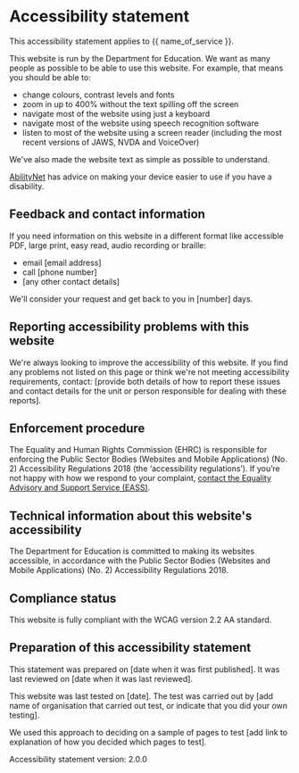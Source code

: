 # Accessibility statement

This accessibility statement applies to {{ name_of_service }}.

This website is run by the Department for Education. We want as many people as possible to be able to use this website. For example, that means you should be able to:

- change colours, contrast levels and fonts
- zoom in up to 400% without the text spilling off the screen
- navigate most of the website using just a keyboard
- navigate most of the website using speech recognition software
- listen to most of the website using a screen reader (including the most recent versions of JAWS, NVDA and VoiceOver)

We've also made the website text as simple as possible to understand.

[AbilityNet](https://mcmw.abilitynet.org.uk/) has advice on making your device easier to use if you have a disability.

## Feedback and contact information

If you need information on this website in a different format like accessible PDF, large print, easy read, audio recording or braille:

- email [email address]
- call [phone number]
- [any other contact details]

We'll consider your request and get back to you in [number] days.

## Reporting accessibility problems with this website

We're always looking to improve the accessibility of this website. If you find any problems not listed on this page or think we're not meeting accessibility requirements, contact: [provide both details of how to report these issues and contact details for the unit or person responsible for dealing with these reports].

## Enforcement procedure

The Equality and Human Rights Commission (EHRC) is responsible for enforcing the Public Sector Bodies (Websites and Mobile Applications) (No. 2) Accessibility Regulations 2018 (the ‘accessibility regulations’). If you’re not happy with how we respond to your complaint, [contact the Equality Advisory and Support Service (EASS)](https://www.equalityadvisoryservice.com/).

## Technical information about this website's accessibility

The Department for Education is committed to making its websites accessible, in accordance with the Public Sector Bodies (Websites and Mobile Applications) (No. 2) Accessibility Regulations 2018.

## Compliance status

This website is fully compliant with the WCAG version 2.2 AA standard.

## Preparation of this accessibility statement

This statement was prepared on [date when it was first published]. It was last reviewed on [date when it was last reviewed].

This website was last tested on [date]. The test was carried out by [add name of organisation that carried out test, or indicate that you did your own testing].

We used this approach to deciding on a sample of pages to test [add link to explanation of how you decided which pages to test].

Accessibility statement version: 2.0.0

